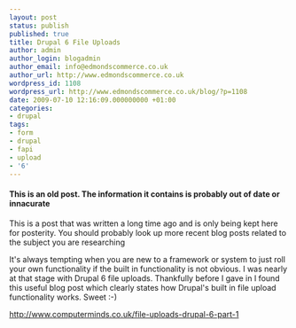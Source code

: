 ```yaml
---
layout: post
status: publish
published: true
title: Drupal 6 File Uploads
author: admin
author_login: blogadmin
author_email: info@edmondscommerce.co.uk
author_url: http://www.edmondscommerce.co.uk
wordpress_id: 1108
wordpress_url: http://www.edmondscommerce.co.uk/blog/?p=1108
date: 2009-07-10 12:16:09.000000000 +01:00
categories:
- drupal
tags:
- form
- drupal
- fapi
- upload
- '6'
---
```

<div class="oldpost"><h4>This is an old post. The information it contains is probably out of date or innacurate</h4>
<p>
This is a post that was written a long time ago and is only being kept here for posterity.
You should probably look up more recent blog posts related to the subject you are researching
</p>
</div>
It's always tempting when  you are new to a framework or system to just roll your own functionality if the built in functionality is not obvious. I was nearly at that stage with Drupal 6 file uploads. Thankfully before I gave in I found this useful blog post which clearly states how Drupal's built in file upload functionality works. Sweet :-)

<a href="http://www.computerminds.co.uk/file-uploads-drupal-6-part-1" rel="nofollow">http://www.computerminds.co.uk/file-uploads-drupal-6-part-1</a>
